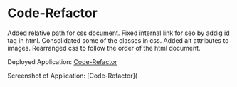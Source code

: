 # Code-Refactor

Added relative path for css document. Fixed internal link for seo by addig id tag in html. Consolidated some of the classes in css. Added alt attributes to images. Rearranged css to follow the order of the html document.

Deployed Application:
[Code-Refactor](https://pamelac21.github.io/Code-Refactor/)

Screenshot of Application:
[Code-Refactor](
